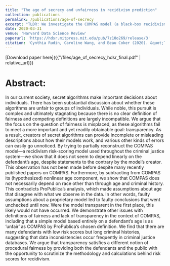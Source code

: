 ```yaml
---
title: "The age of secrecy and unfairness in recidivism prediction"
collection: publications
permalink: /publications/age-of-secrecy
excerpt: "TLDR: We investigate the COMPAS model (a black-box recidivism prediction model used widely in America's justice systems)."
date: 2020-03-31
venue: 'Harvard Data Science Review'
paperurl: 'https://hdsr.mitpress.mit.edu/pub/7z10o269/release/3'
citation: 'Cynthia Rudin, Caroline Wang, and Beau Coker (2020). &quot;The age of secrecy and unfairness in recidivism prediction.&quot; <i>HDSR</i>. 2(1).'
---
```


<!-- [Download paper here](http://carolinewang01.github.io/files/age_of_secrecy_hdsr_final.pdf) -->

[Download paper here]({{"/files/age_of_secrecy_hdsr_final.pdf" | relative_url}})

Abstract:
======
In our current society, secret algorithms make important decisions about individuals. There has been substantial discussion about whether these algorithms are unfair to groups of individuals. While noble, this pursuit is complex and ultimately stagnating because there is no clear definition of fairness and competing definitions are largely incompatible. We argue that the focus on the question of fairness is misplaced, as these algorithms fail to meet a more important and yet readily obtainable goal: transparency. As a result, creators of secret algorithms can provide incomplete or misleading descriptions about how their models work, and various other kinds of errors can easily go unnoticed. By trying to partially reconstruct the COMPAS model—a recidivism risk-scoring model used throughout the criminal justice system—we show that it does not seem to depend linearly on the defendant’s age, despite statements to the contrary by the model’s creator. This observation has not been made before despite many recently published papers on COMPAS. Furthermore, by subtracting from COMPAS its (hypothesized) nonlinear age component, we show that COMPAS does not necessarily depend on race other than through age and criminal history. This contradicts ProPublica’s analysis, which made assumptions about age that disagree with what we observe in the data. In other words, faulty assumptions about a proprietary model led to faulty conclusions that went unchecked until now. Were the model transparent in the first place, this likely would not have occurred. We demonstrate other issues with definitions of fairness and lack of transparency in the context of COMPAS, including that a simple model based entirely on a defendant’s age is as ‘unfair’ as COMPAS by ProPublica’s chosen definition. We find that there are many defendants with low risk scores but long criminal histories, suggesting that data inconsistencies occur frequently in criminal justice databases. We argue that transparency satisfies a different notion of procedural fairness by providing both the defendants and the public with the opportunity to scrutinize the methodology and calculations behind risk scores for recidivism.
